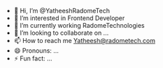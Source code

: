 - 👋 Hi, I’m @YatheeshRadomeTech
- 👀 I’m interested in Frontend Developer
- 🌱 I’m currently working RadomeTechnologies
- 💞️ I’m looking to collaborate on ...
- 📫 How to reach me Yatheesh@radometech.com
- 😄 Pronouns: ...
- ⚡ Fun fact: ...

<!---
YatheeshRadomeTech/YatheeshRadomeTech is a ✨ special ✨ repository because its `README.md` (this file) appears on your GitHub profile.
You can click the Preview link to take a look at your changes.
--->
